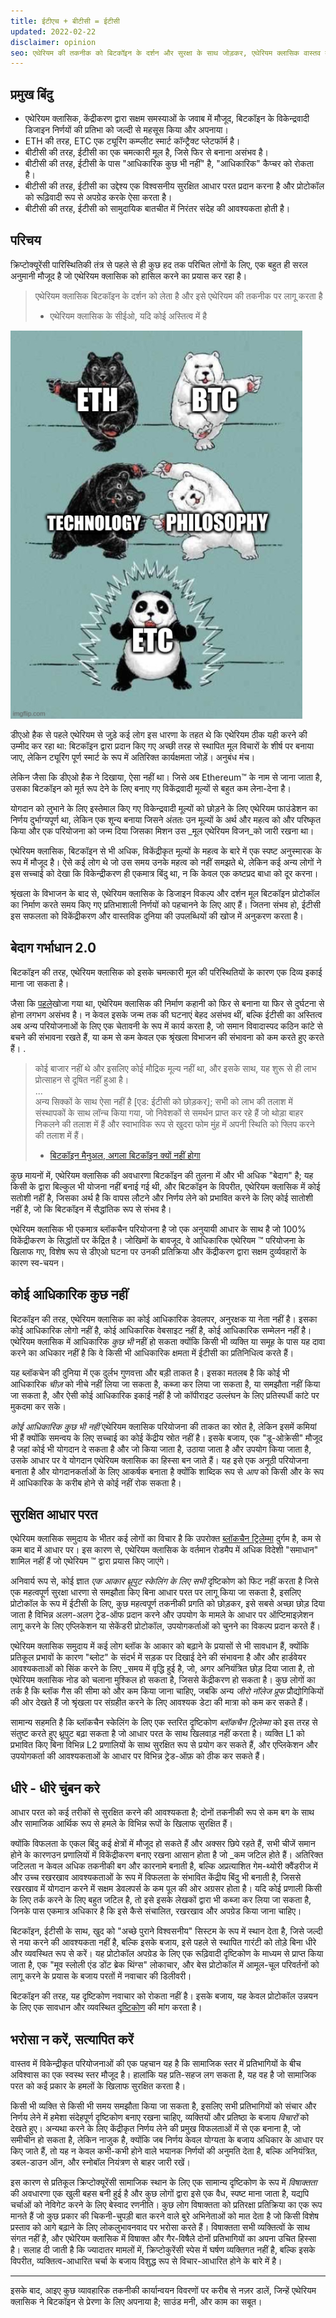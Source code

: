 ```yaml
---
title: ईटीएच + बीटीसी = ईटीसी
updated: 2022-02-22
disclaimer: opinion
seo: एथेरियम की तकनीक को बिटकॉइन के दर्शन और सुरक्षा के साथ जोड़कर, एथेरियम क्लासिक वास्तव में विकेन्द्रीकृत स्मार्ट कॉन्ट्रैक्ट प्लेटफॉर्म प्रदान करने में सक्षम है।
---
```


## प्रमुख बिंदु

- एथेरियम क्लासिक, केंद्रीकरण द्वारा सक्षम समस्याओं के जवाब में मौजूद, बिटकॉइन के विकेन्द्रवादी डिजाइन निर्णयों की प्रतिभा को जल्दी से महसूस किया और अपनाया।
- ETH की तरह, ETC एक ट्यूरिंग कम्प्लीट स्मार्ट कॉन्ट्रैक्ट प्लेटफॉर्म है।
- बीटीसी की तरह, ईटीसी का एक चमत्कारी मूल है, जिसे फिर से बनाना असंभव है।
- बीटीसी की तरह, ईटीसी के पास "आधिकारिक कुछ भी नहीं" है, "आधिकारिक" कैप्चर को रोकता है।
- बीटीसी की तरह, ईटीसी का उद्देश्य एक विश्वसनीय सुरक्षित आधार परत प्रदान करना है और प्रोटोकॉल को रूढ़िवादी रूप से अपग्रेड करके ऐसा करता है।
- बीटीसी की तरह, ईटीसी को सामुदायिक बातचीत में निरंतर संदेह की आवश्यकता होती है।

## परिचय

क्रिप्टोक्यूरेंसी पारिस्थितिकी तंत्र से पहले से ही कुछ हद तक परिचित लोगों के लिए, एक बहुत ही सरल अनुमानी मौजूद है जो एथेरियम क्लासिक को हासिल करने का प्रयास कर रहा है।

> एथेरियम क्लासिक बिटकॉइन के दर्शन को लेता है और इसे एथेरियम की तकनीक पर लागू करता है
> 
> - एथेरियम क्लासिक के सीईओ, यदि कोई अस्तित्व में है

![ईटीएच + बीटीसी = ईटीसी](./ethbtcetc.png)

डीएओ हैक से पहले एथेरियम से जुड़े कई लोग इस धारणा के तहत थे कि एथेरियम ठीक यही करने की उम्मीद कर रहा था: बिटकॉइन द्वारा प्रदान किए गए अच्छी तरह से स्थापित मूल विचारों के शीर्ष पर बनाया जाए, लेकिन ट्यूरिंग पूर्ण स्मार्ट के रूप में अतिरिक्त कार्यक्षमता जोड़ें। अनुबंध मंच।

लेकिन जैसा कि डीएओ हैक ने दिखाया, ऐसा नहीं था। जिसे अब Ethereum™ के नाम से जाना जाता है, उसका बिटकॉइन को मूर्त रूप देने के लिए बनाए गए विकेंद्रवादी मूल्यों से बहुत कम लेना-देना है।

योगदान को लुभाने के लिए इस्तेमाल किए गए विकेन्द्रवादी मूल्यों को छोड़ने के लिए एथेरियम फाउंडेशन का निर्णय दुर्भाग्यपूर्ण था, लेकिन एक शून्य बनाया जिसने अंततः उन मूल्यों के अर्थ और महत्व को और परिष्कृत किया और एक परियोजना को जन्म दिया जिसका मिशन उस _मूल एथेरियम विजन_को जारी रखना था।

एथेरियम क्लासिक, बिटकॉइन से भी अधिक, विकेंद्रीकृत मूल्यों के महत्व के बारे में एक स्पष्ट अनुस्मारक के रूप में मौजूद है। ऐसे कई लोग थे जो उस समय उनके महत्व को नहीं समझते थे, लेकिन कई अन्य लोगों ने इस सच्चाई को देखा कि विकेन्द्रीकरण ही एकमात्र बिंदु था, न कि केवल एक कष्टप्रद बाधा को दूर करना।

श्रृंखला के विभाजन के बाद से, एथेरियम क्लासिक के डिजाइन विकल्प और दर्शन मूल बिटकॉइन प्रोटोकॉल का निर्माण करते समय किए गए प्रतिभाशाली निर्णयों को पहचानने के लिए आए हैं। जितना संभव हो, ईटीसी इस सफलता को विकेंद्रीकरण और वास्तविक दुनिया की उपलब्धियों की खोज में अनुकरण करता है।

## बेदाग गर्भाधान 2.0

बिटकॉइन की तरह, एथेरियम क्लासिक को इसके चमत्कारी मूल की परिस्थितियों के कारण एक दिव्य इकाई माना जा सकता है।

जैसा कि [पहले](/why-classic/genesis#the-immaculate-conception)खोजा गया था, एथेरियम क्लासिक की निर्माण कहानी को फिर से बनाना या फिर से दुर्घटना से होना लगभग असंभव है। न केवल इसके जन्म तक की घटनाएं बेहद असंभव थीं, बल्कि ईटीसी का अस्तित्व अब अन्य परियोजनाओं के लिए एक चेतावनी के रूप में कार्य करता है, जो समान विवादास्पद कठिन कांटे से बचने की संभावना रखते हैं, या कम से कम केवल एक श्रृंखला विभाजन की संभावना को कम करते हुए करते हैं। .

> कोई बाजार नहीं थे और इसलिए कोई मौद्रिक मूल्य नहीं था, और इसके साथ, यह शुरू से ही लाभ प्रोत्साहन से दूषित नहीं हुआ है।  
> ...  
> अन्य सिक्कों के साथ ऐसा नहीं है [एड: ईटीसी को छोड़कर]; सभी को लाभ की तलाश में संस्थापकों के साथ लॉन्च किया गया, जो निवेशकों से समर्थन प्राप्त कर रहे हैं जो थोड़ा बाहर निकलने की तलाश में हैं और स्वाभाविक रूप से खुदरा फोम मुंह में अपनी स्थिति को फ्लिप करने की तलाश में हैं।
> 
> - [बिटकॉइन मैनुअल, अगला बिटकॉइन क्यों नहीं होगा](https://thebitcoinmanual.com/articles/why-there-wont-be-a-next-bitcoin/)

कुछ मायनों में, एथेरियम क्लासिक की अवधारणा बिटकॉइन की तुलना में और भी अधिक "बेदाग" है; यह किसी के द्वारा बिल्कुल भी योजना नहीं बनाई गई थी, और बिटकॉइन के विपरीत, एथेरियम क्लासिक में कोई सतोशी नहीं है, जिसका अर्थ है कि वापस लौटने और निर्णय लेने को प्रभावित करने के लिए कोई सातोशी नहीं है, जो कि बिटकॉइन में सैद्धांतिक रूप से संभव है।

एथेरियम क्लासिक भी एकमात्र ब्लॉकचैन परियोजना है जो एक अनुयायी आधार के साथ है जो 100% विकेंद्रीकरण के सिद्धांतों पर केंद्रित है। जोखिमों के बावजूद, वे आधिकारिक एथेरियम ™ परियोजना के खिलाफ गए, विशेष रूप से डीएओ घटना पर उनकी प्रतिक्रिया और केंद्रीकरण द्वारा सक्षम दुर्व्यवहारों के कारण स्व-चयन।

## कोई आधिकारिक कुछ नहीं

बिटकॉइन की तरह, एथेरियम क्लासिक का कोई आधिकारिक डेवलपर, अनुरक्षक या नेता नहीं है। इसका कोई आधिकारिक लोगो नहीं है, कोई आधिकारिक वेबसाइट नहीं है, कोई आधिकारिक सम्मेलन नहीं है। एथेरियम क्लासिक में आधिकारिक _कुछ भी_ नहीं हो सकता क्योंकि किसी भी व्यक्ति या समूह के पास यह दावा करने का अधिकार नहीं है कि वे किसी भी आधिकारिक क्षमता में ईटीसी का प्रतिनिधित्व करते हैं।

यह ब्लॉकचेन की दुनिया में एक दुर्लभ गुणवत्ता और बड़ी ताकत है। इसका मतलब है कि कोई भी आधिकारिक _चीज़_ को नीचे नहीं लिया जा सकता है, कब्जा कर लिया जा सकता है, या समझौता नहीं किया जा सकता है, और ऐसी कोई आधिकारिक इकाई नहीं है जो कॉपीराइट उल्लंघन के लिए प्रतिस्पर्धी कांटे पर मुकदमा कर सके।

_कोई आधिकारिक कुछ भी नहीं_ एथेरियम क्लासिक परियोजना की ताकत का स्रोत है, लेकिन इसमें कमियां भी हैं क्योंकि समन्वय के लिए सच्चाई का कोई केंद्रीय स्रोत नहीं है। इसके बजाय, एक "डू-ओक्रेसी" मौजूद है जहां कोई भी योगदान दे सकता है और जो किया जाता है, उठाया जाता है और उपयोग किया जाता है, उसके आधार पर वे योगदान एथेरियम क्लासिक का हिस्सा बन जाते हैं। यह इसे एक अनूठी परियोजना बनाता है और योगदानकर्ताओं के लिए आकर्षक बनाता है क्योंकि शाब्दिक रूप से _आप_ को किसी और के रूप में आधिकारिक के करीब होने से कोई नहीं रोक सकता है।

## सुरक्षित आधार परत

एथेरियम क्लासिक समुदाय के भीतर कई लोगों का विचार है कि उपरोक्त [ब्लॉकचैन ट्रिलेम्मा](/why-classic/decentralism#the-blockchain-trilemma) दुर्गम है, कम से कम बाद में आधार पर। इस कारण से, एथेरियम क्लासिक के वर्तमान रोडमैप में अधिक विदेशी "समाधान" शामिल नहीं हैं जो एथेरियम ™ द्वारा प्रयास किए जाएंगे।

अनिवार्य रूप से, कोई ज्ञात _एक आकार थ्रूपुट स्केलिंग के लिए सभी_ दृष्टिकोण को फिट नहीं करता है जिसे एक महत्वपूर्ण सुरक्षा धारणा से समझौता किए बिना आधार परत पर लागू किया जा सकता है, इसलिए प्रोटोकॉल के रूप में ईटीसी के लिए, कुछ महत्वपूर्ण तकनीकी प्रगति को छोड़कर, इसे सबसे अच्छा छोड़ दिया जाता है विभिन्न अलग-अलग ट्रेड-ऑफ प्रदान करने और उपयोग के मामले के आधार पर ऑप्टिमाइज़ेशन लागू करने के लिए एप्लिकेशन या सेकेंडरी प्रोटोकॉल, उपयोगकर्ताओं को चुनने का विकल्प प्रदान करते हैं।

एथेरियम क्लासिक समुदाय में कई लोग ब्लॉक के आकार को बढ़ाने के प्रयासों से भी सावधान हैं, क्योंकि प्रतिकूल प्रभावों के कारण "ब्लोट" के संदर्भ में सड़क पर दिखाई देने की संभावना है और और हार्डवेयर आवश्यकताओं को सिंक करने के लिए _समय में वृद्धि हुई है, जो, अगर अनियंत्रित छोड़ दिया जाता है, तो एथेरियम क्लासिक नोड को चलाना मुश्किल हो सकता है, जिससे केंद्रीकरण हो सकता है। कुछ लोगों का तर्क है कि ब्लॉक गैस की सीमा को और कम किया जाना चाहिए, जबकि अन्य _जीरो नॉलेज प्रूफ_ प्रौद्योगिकियों की ओर देखते हैं जो श्रृंखला पर संग्रहीत करने के लिए आवश्यक डेटा की मात्रा को कम कर सकते हैं।

सामान्य सहमति है कि ब्लॉकचैन स्केलिंग के लिए एक स्तरित दृष्टिकोण _ब्लॉकचैन ट्रिलेम्मा_ को इस तरह से संतुष्ट करते हुए थ्रूपुट बढ़ा सकता है जो आधार परत के साथ खिलवाड़ नहीं करता है। व्यक्ति L1 को प्रभावित किए बिना विभिन्न L2 प्रणालियों के साथ सुरक्षित रूप से प्रयोग कर सकते हैं, और एप्लिकेशन और उपयोगकर्ता की आवश्यकताओं के आधार पर विभिन्न ट्रेड-ऑफ़ को ठीक कर सकते हैं।

## धीरे - धीरे चुंबन करे

आधार परत को कई तरीकों से सुरक्षित करने की आवश्यकता है; दोनों तकनीकी रूप से कम बग के साथ और सामाजिक आर्थिक रूप से हमले के विभिन्न रूपों के खिलाफ सुरक्षित हैं।

क्योंकि विफलता के एकल बिंदु कई क्षेत्रों में मौजूद हो सकते हैं और अक्सर छिपे रहते हैं, सभी चीजें समान होने के कारणउन प्रणालियों में विकेंद्रीकरण बनाए रखना आसान होता है जो _कम जटिल होते हैं। अतिरिक्त जटिलता न केवल अधिक तकनीकी बग और कारनामे बनाती है, बल्कि अप्रत्याशित गेम-थ्योरी क्वैंडरीज में और उच्च रखरखाव आवश्यकताओं के रूप में विफलता के संभावित केंद्रीय बिंदु भी बनाती है, जिससे रखरखाव में योगदान करने में सक्षम डेवलपर्स के कम पूल की ओर अग्रसर होता है। यदि कोई प्रणाली किसी के लिए तर्क करने के लिए बहुत जटिल है, तो इसे इसके लेखकों द्वारा भी कब्जा कर लिया जा सकता है, जिनके पास एकमात्र अधिकार है कि इसे कैसे संचालित, रखरखाव और अपग्रेड किया जाना चाहिए।

बिटकॉइन, ईटीसी के साथ, खुद को "अच्छे पुराने विश्वसनीय" सिस्टम के रूप में स्थान देता है, जिसे जल्दी से नया करने की आवश्यकता नहीं है, बल्कि इसके बजाय, इसे पहले से स्थापित गारंटी को तोड़े बिना धीरे और व्यवस्थित रूप से करें। यह प्रोटोकॉल अपग्रेड के लिए एक रूढ़िवादी दृष्टिकोण के माध्यम से प्राप्त किया जाता है, एक "मूव स्लोली एंड डोंट ब्रेक थिंग्स" लोकाचार, और बेस प्रोटोकॉल में आमूल-चूल परिवर्तनों को लागू करने के प्रयास के बजाय परतों में नवाचार की डिलीवरी।

बिटकॉइन की तरह, यह दृष्टिकोण नवाचार को रोकता नहीं है। इसके बजाय, यह केवल प्रोटोकॉल उन्नयन के लिए एक सावधान और व्यवस्थित [दृष्टिकोण](/knowledge/future#upgrade-process) की मांग करता है।

## भरोसा न करें, सत्यापित करें

वास्तव में विकेन्द्रीकृत परियोजनाओं की एक पहचान यह है कि सामाजिक स्तर में प्रतिभागियों के बीच अविश्वास का एक स्वस्थ स्तर मौजूद है। हालांकि यह प्रति-सहज लग सकता है, यह वह है जो सामाजिक परत को कई प्रकार के हमलों के खिलाफ सुरक्षित करता है।

किसी भी व्यक्ति से किसी भी समय समझौता किया जा सकता है, इसलिए सभी प्रतिभागियों को संचार और निर्णय लेने में हमेशा संदेहपूर्ण दृष्टिकोण बनाए रखना चाहिए, व्यक्तियों और प्रतिष्ठा के बजाय _विचारों_ को देखते हुए। अन्यथा करने के लिए केंद्रीकृत निर्णय लेने की प्रमुख विफलताओं में से एक बनाना है, जो समीचीन हो सकता है, लेकिन नाजुक है, क्योंकि जब निर्णय केवल योग्यता के बजाय अधिकार के आधार पर किए जाते हैं, तो यह न केवल कभी-कभी होने वाले भयानक निर्णयों की अनुमति देता है, बल्कि अनियंत्रित, डबल-डाउन ऑन, और स्नोबॉल नियंत्रण से बाहर जारी रखें।

इस कारण से प्रतिकूल क्रिप्टोक्यूरेंसी सामाजिक स्थान के लिए एक सामान्य दृष्टिकोण के रूप में *विषाक्तता* की अवधारणा एक खुली बहस बनी हुई है और कुछ लोगों द्वारा इसे एक वैध, स्पष्ट माना जाता है, यद्यपि चर्चाओं को नेविगेट करने के लिए बेस्वाद रणनीति। कुछ लोग विषाक्तता को प्रतिरक्षा प्रतिक्रिया का एक रूप मानते हैं जो कुछ प्रकार की चिकनी-चुपड़ी बात करने वाले बुरे अभिनेताओं को मात देता है जो किसी विशेष प्रस्ताव को आगे बढ़ाने के लिए लोकलुभावनवाद पर भरोसा करते हैं। विषाक्तता सभी व्यक्तित्वों के साथ संगत नहीं है, और एथेरियम क्लासिक में विषाक्त और गैर-विषैले दोनों प्रतिभागियों का अपना उचित हिस्सा है। सलाह दी जाती है कि ज्यादातर मामलों में, क्रिप्टोकुरेंसी स्पेस में घर्षण व्यक्तिगत नहीं है, बल्कि इसके विपरीत, व्यक्तित्व-आधारित चर्चा के बजाय विशुद्ध रूप से विचार-आधारित होने के बारे में है।

---

इसके बाद, आइए कुछ व्यावहारिक तकनीकी कार्यान्वयन विवरणों पर करीब से नज़र डालें, जिन्हें एथेरियम क्लासिक ने बिटकॉइन से प्रेरणा के लिए अपनाया है; साउंड मनी, और काम का सबूत।
